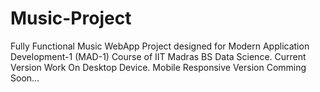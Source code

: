 # Music-Project
Fully Functional Music WebApp Project designed for Modern Application Development-1 (MAD-1)  Course of IIT Madras BS Data Science. 
Current Version Work On Desktop Device. Mobile Responsive Version Comming Soon...
